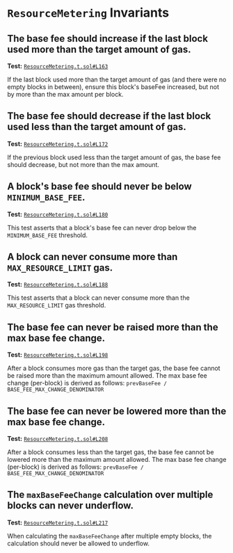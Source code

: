 # `ResourceMetering` Invariants

## The base fee should increase if the last block used more than the target amount of gas.
**Test:** [`ResourceMetering.t.sol#L163`](../test/invariants/ResourceMetering.t.sol#L163)

If the last block used more than the target amount of gas (and there were no empty blocks in between), ensure this block's baseFee increased, but not by more than the max amount per block. 

## The base fee should decrease if the last block used less than the target amount of gas.
**Test:** [`ResourceMetering.t.sol#L172`](../test/invariants/ResourceMetering.t.sol#L172)

If the previous block used less than the target amount of gas, the base fee should decrease, but not more than the max amount. 

## A block's base fee should never be below `MINIMUM_BASE_FEE`.
**Test:** [`ResourceMetering.t.sol#L180`](../test/invariants/ResourceMetering.t.sol#L180)

This test asserts that a block's base fee can never drop below the `MINIMUM_BASE_FEE` threshold. 

## A block can never consume more than `MAX_RESOURCE_LIMIT` gas.
**Test:** [`ResourceMetering.t.sol#L188`](../test/invariants/ResourceMetering.t.sol#L188)

This test asserts that a block can never consume more than the `MAX_RESOURCE_LIMIT` gas threshold. 

## The base fee can never be raised more than the max base fee change.
**Test:** [`ResourceMetering.t.sol#L198`](../test/invariants/ResourceMetering.t.sol#L198)

After a block consumes more gas than the target gas, the base fee cannot be raised more than the maximum amount allowed. The max base fee change (per-block) is derived as follows: `prevBaseFee / BASE_FEE_MAX_CHANGE_DENOMINATOR` 

## The base fee can never be lowered more than the max base fee change.
**Test:** [`ResourceMetering.t.sol#L208`](../test/invariants/ResourceMetering.t.sol#L208)

After a block consumes less than the target gas, the base fee cannot be lowered more than the maximum amount allowed. The max base fee change (per-block) is derived as follows: `prevBaseFee / BASE_FEE_MAX_CHANGE_DENOMINATOR` 

## The `maxBaseFeeChange` calculation over multiple blocks can never underflow.
**Test:** [`ResourceMetering.t.sol#L217`](../test/invariants/ResourceMetering.t.sol#L217)

When calculating the `maxBaseFeeChange` after multiple empty blocks, the calculation should never be allowed to underflow. 